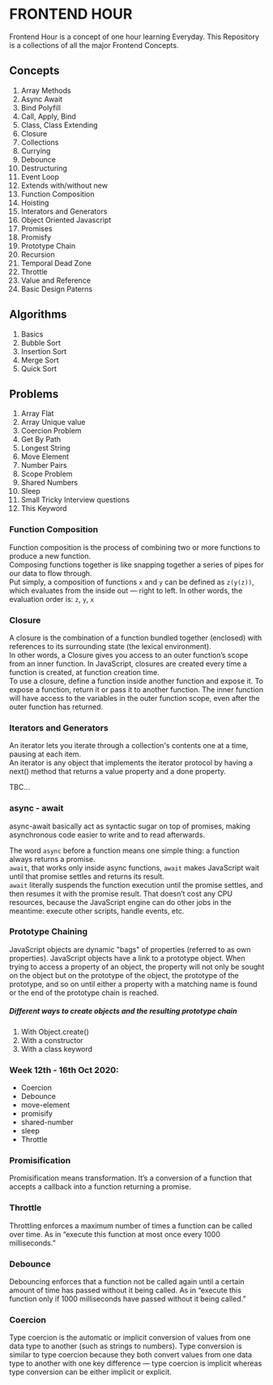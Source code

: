 # FRONTEND HOUR

Frontend Hour is a concept of one hour learning Everyday. This Repository is a collections of all the major Frontend Concepts.


## Concepts

1. Array Methods
2. Async Await
3. Bind Polyfill
4. Call, Apply, Bind
5. Class, Class Extending
6. Closure
7. Collections
8. Currying
9. Debounce
10. Destructuring
11. Event Loop
12. Extends with/without new
13. Function Composition
14. Hoisting
15. Interators and Generators
16. Object Oriented Javascript
17. Promises
18. Promisfy
19. Prototype Chain
20. Recursion
21. Temporal Dead Zone
22. Throttle
23. Value and Reference
24. Basic Design Paterns


## Algorithms

1. Basics
2. Bubble Sort
3. Insertion Sort
4. Merge Sort
5. Quick Sort


##  Problems

1. Array Flat
2. Array Unique value
3. Coercion Problem
4. Get By Path
5. Longest String
6. Move Element
7. Number Pairs
8. Scope Problem
9. Shared Numbers
10. Sleep
11. Small Tricky Interview questions
12. This Keyword

### Function Composition

Function composition is the process of combining two or more functions to produce a new function.  
Composing functions together is like snapping together a series of pipes for our data to flow through.  
Put simply, a composition of functions `x` and `y` can be defined as `z(y(z))`, which evaluates from the inside out — right to left.
In other words, the evaluation order is: `z`, `y`, `x`

### Closure

A closure is the combination of a function bundled together (enclosed) with references to its surrounding state (the lexical environment).  
In other words, a Closure gives you access to an outer function’s scope from an inner function. In JavaScript, closures are created every time a function is created, at function creation time.  
To use a closure, define a function inside another function and expose it. To expose a function, return it or pass it to another function. The inner function will have access to the variables in the outer function scope, even after the outer function has returned.

### Iterators and Generators

An iterator lets you iterate through a collection's contents one at a time, pausing at each item.  
An iterator is any object that implements the iterator protocol by having a next() method that returns a value property and a done property.

TBC...

### async - await

async-await basically act as syntactic sugar on top of promises, making asynchronous code easier to write and to read afterwards.

The word `async` before a function means one simple thing: a function always returns a promise.  
`await`, that works only inside async functions, `await` makes JavaScript wait until that promise settles and returns its result.  
`await` literally suspends the function execution until the promise settles, and then resumes it with the promise result. That doesn’t cost any CPU resources, because the JavaScript engine can do other jobs in the meantime: execute other scripts, handle events, etc.

### Prototype Chaining

JavaScript objects are dynamic "bags" of properties (referred to as own properties). JavaScript objects have a link to a prototype object. When trying to access a property of an object, the property will not only be sought on the object but on the prototype of the object, the prototype of the prototype, and so on until either a property with a matching name is found or the end of the prototype chain is reached.

##### Different ways to create objects and the resulting prototype chain

1. With Object.create()
2. With a constructor
3. With a class keyword

### Week 12th - 16th Oct 2020:

-   Coercion
-   Debounce
-   move-element
-   promisify
-   shared-number
-   sleep
-   Throttle

### Promisification

Promisification means transformation. It’s a conversion of a function that accepts a callback into a function returning a promise.

### Throttle

Throttling enforces a maximum number of times a function can be called over time. As in “execute this function at most once every 1000 milliseconds.”

### Debounce

Debouncing enforces that a function not be called again until a certain amount of time has passed without it being called. As in “execute this function only if 1000 milliseconds have passed without it being called.”

### Coercion

Type coercion is the automatic or implicit conversion of values from one data type to another (such as strings to numbers). Type conversion is similar to type coercion because they both convert values from one data type to another with one key difference — type coercion is implicit whereas type conversion can be either implicit or explicit.